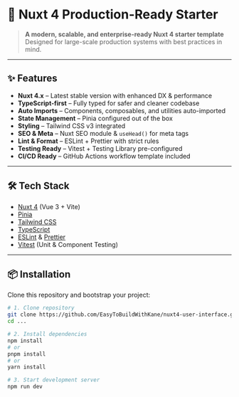 # 🚀 Nuxt 4 Production-Ready Starter

> **A modern, scalable, and enterprise-ready Nuxt 4 starter template**  
> Designed for large-scale production systems with best practices in mind.

---

## ✨ Features

- **Nuxt 4.x** – Latest stable version with enhanced DX & performance
- **TypeScript-first** – Fully typed for safer and cleaner codebase
- **Auto Imports** – Components, composables, and utilities auto-imported
- **State Management** – Pinia configured out of the box
- **Styling** – Tailwind CSS v3 integrated
- **SEO & Meta** – Nuxt SEO module & `useHead()` for meta tags
- **Lint & Format** – ESLint + Prettier with strict rules
- **Testing Ready** – Vitest + Testing Library pre-configured
- **CI/CD Ready** – GitHub Actions workflow template included

---

## 🛠 Tech Stack

- [Nuxt 4](https://nuxt.com) (Vue 3 + Vite)
- [Pinia](https://pinia.vuejs.org/)
- [Tailwind CSS](https://tailwindcss.com/)
- [TypeScript](https://www.typescriptlang.org/)
- [ESLint](https://eslint.org/) & [Prettier](https://prettier.io/)
- [Vitest](https://vitest.dev/) (Unit & Component Testing)

---

## 📦 Installation

Clone this repository and bootstrap your project:

```bash
# 1. Clone repository
git clone https://github.com/EasyToBuildWithKane/nuxt4-user-interface.git ...
cd ...

# 2. Install dependencies
npm install
# or
pnpm install
# or
yarn install

# 3. Start development server
npm run dev
